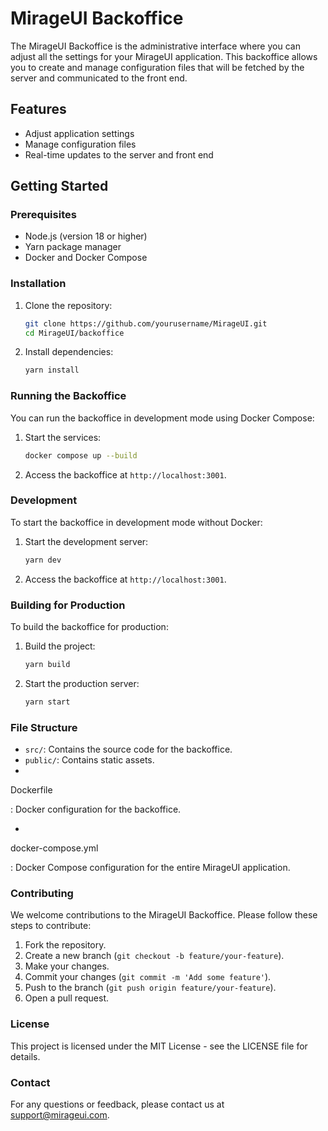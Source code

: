 # MirageUI Backoffice

The MirageUI Backoffice is the administrative interface where you can adjust all the settings for your MirageUI application. This backoffice allows you to create and manage configuration files that will be fetched by the server and communicated to the front end.

## Features

- Adjust application settings
- Manage configuration files
- Real-time updates to the server and front end

## Getting Started

### Prerequisites

- Node.js (version 18 or higher)
- Yarn package manager
- Docker and Docker Compose

### Installation

1. Clone the repository:

   ```sh
   git clone https://github.com/yourusername/MirageUI.git
   cd MirageUI/backoffice
   ```

2. Install dependencies:

   ```sh
   yarn install
   ```

### Running the Backoffice

You can run the backoffice in development mode using Docker Compose:

1. Start the services:

   ```sh
   docker compose up --build
   ```

2. Access the backoffice at `http://localhost:3001`.

### Development

To start the backoffice in development mode without Docker:

1. Start the development server:

   ```sh
   yarn dev
   ```

2. Access the backoffice at `http://localhost:3001`.

### Building for Production

To build the backoffice for production:

1. Build the project:

   ```sh
   yarn build
   ```

2. Start the production server:

   ```sh
   yarn start
   ```

### File Structure

- `src/`: Contains the source code for the backoffice.
- `public/`: Contains static assets.
-

Dockerfile

: Docker configuration for the backoffice.

-

docker-compose.yml

: Docker Compose configuration for the entire MirageUI application.

### Contributing

We welcome contributions to the MirageUI Backoffice. Please follow these steps to contribute:

1. Fork the repository.
2. Create a new branch (`git checkout -b feature/your-feature`).
3. Make your changes.
4. Commit your changes (`git commit -m 'Add some feature'`).
5. Push to the branch (`git push origin feature/your-feature`).
6. Open a pull request.

### License

This project is licensed under the MIT License - see the LICENSE file for details.

### Contact

For any questions or feedback, please contact us at [support@mirageui.com](mailto:support@mirageui.com).
